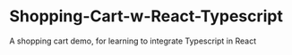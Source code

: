 # Shopping-Cart-w-React-Typescript

A shopping cart demo, for learning to integrate Typescript in React